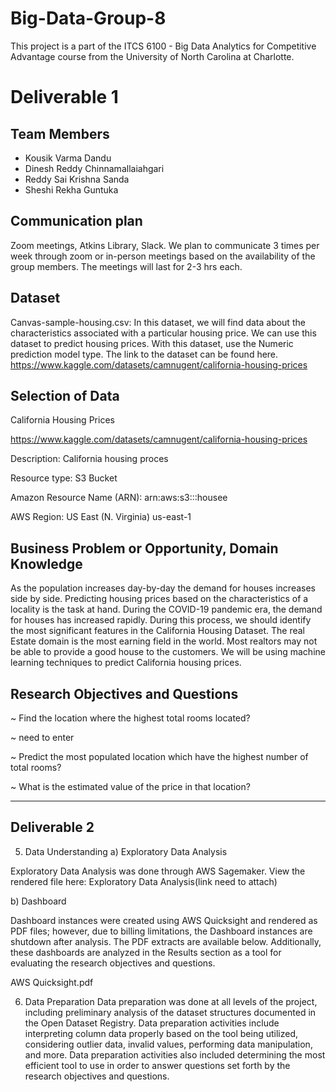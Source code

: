 # Big-Data-Group-8
This project is a part of the ITCS 6100 - Big Data Analytics for Competitive Advantage course from the University of North Carolina at Charlotte.
# Deliverable 1
## Team Members
* Kousik Varma Dandu
* Dinesh Reddy Chinnamallaiahgari
* Reddy Sai Krishna Sanda
* Sheshi Rekha Guntuka
## Communication plan
Zoom meetings, Atkins Library, Slack. 
We plan to communicate 3 times per week through zoom or in-person meetings based on the availability of the group members. The meetings will last for 2-3 hrs each. 
## Dataset
Canvas-sample-housing.csv: In this dataset, we will find data about the characteristics associated with a particular housing price. We can use this dataset to predict housing prices. With this dataset, use the Numeric prediction model type. The link to the dataset can be found here. https://www.kaggle.com/datasets/camnugent/california-housing-prices
## Selection of Data
California Housing Prices

https://www.kaggle.com/datasets/camnugent/california-housing-prices

Description:  California housing proces

Resource type: S3 Bucket

Amazon Resource Name (ARN): arn:aws:s3:::housee

AWS Region: US East (N. Virginia) us-east-1

## Business Problem or Opportunity, Domain Knowledge 
As the population increases day-by-day the demand for houses increases side by side. Predicting housing prices based on the characteristics of a locality is the task at hand. During the COVID-19 pandemic era, the demand for houses has increased rapidly. During this process, we should identify the most significant features in the California Housing Dataset. The real Estate domain is the most earning field in the world. Most realtors may not be able to provide a good house to the customers. We will be using machine learning techniques to predict California housing prices.
## Research Objectives and Questions
~ Find the location where the highest total rooms located?  

~ need to enter

~ Predict the most populated location which have the highest number of total rooms?

~ What is the estimated value of the price in that location?

-------------------------------------------------------------------------------------------------------------------------------------------------------------------------

## Deliverable 2
5. Data Understanding
a) Exploratory Data Analysis

Exploratory Data Analysis was done through AWS Sagemaker. View the rendered file here: Exploratory Data Analysis(link need to attach)

b) Dashboard

Dashboard instances were created using AWS Quicksight and rendered as PDF files; however, due to billing limitations, the Dashboard instances are shutdown after analysis. The PDF extracts are available below. Additionally, these dashboards are analyzed in the Results section as a tool for evaluating the research objectives and questions.

AWS Quicksight.pdf

6. Data Preparation
Data preparation was done at all levels of the project, including preliminary analysis of the dataset structures documented in the Open Dataset Registry. Data preparation activities include interpreting column data properly based on the tool being utilized, considering outlier data, invalid values, performing data manipulation, and more. Data preparation activities also included determining the most efficient tool to use in order to answer questions set forth by the research objectives and questions.
